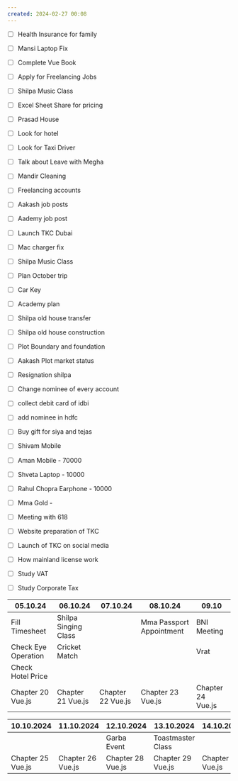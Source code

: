 ```yaml
---
created: 2024-02-27 00:08
---
```

- [ ] Health Insurance for family
- [ ] Mansi Laptop Fix 
- [ ] Complete Vue Book 
- [ ] Apply for Freelancing Jobs
- [ ] Shilpa Music Class 
- [ ] Excel Sheet Share for pricing
- [ ] Prasad House 
- [ ] Look for hotel 
- [ ] Look for Taxi Driver
- [ ] Talk about Leave with Megha
- [ ] Mandir Cleaning
- [ ] Freelancing accounts
- [ ] Aakash job posts
- [ ] Aademy job post
- [ ] Launch TKC Dubai
- [ ] Mac charger fix
- [ ] Shilpa Music Class 
- [ ] Plan October trip
- [ ] Car Key 
- [ ] Academy plan 
- [ ] Shilpa old house transfer
- [ ] Shilpa old house construction
- [ ] Plot Boundary and foundation 
- [ ] Aakash Plot market status
- [ ] Resignation shilpa
- [ ] Change nominee of every account
- [ ] collect debit card of idbi
- [ ] add nominee in hdfc 
- [ ] Buy gift for siya and tejas
- [ ] Shivam Mobile
- [ ] Aman Mobile - 70000
- [ ] Shveta Laptop - 10000
- [ ] Rahul Chopra Earphone - 10000
- [ ] Mma Gold - 
- [ ] Meeting with 618
- [ ] Website preparation of TKC
- [ ] Launch of TKC on social media
- [ ] How mainland license work
- [ ] Study VAT
- [ ] Study Corporate Tax



| 05.10.24            | 06.10.24             | 07.10.24          | 08.10.24                 | 09.10             |
| ------------------- | -------------------- | ----------------- | ------------------------ | ----------------- |
| Fill Timesheet      | Shilpa Singing Class |                   | Mma Passport Appointment | BNI Meeting       |
| Check Eye Operation | Cricket Match        |                   |                          | Vrat              |
| Check Hotel Price   |                      |                   |                          |                   |
| Chapter 20 Vue.js   | Chapter 21 Vue.js    | Chapter 22 Vue.js | Chapter 23 Vue.js        | Chapter 24 Vue.js |


| 10.10.2024        | 11.10.2024        | 12.10.2024        | 13.10.2024        | 14.10.2024        |
| ----------------- | ----------------- | ----------------- | ----------------- | ----------------- |
|                   |                   | Garba Event       | Toastmaster Class |                   |
| Chapter 25 Vue.js | Chapter 26 Vue.js | Chapter 28 Vue.js | Chapter 29 Vue.js | Chapter 30 Vue.js |

